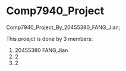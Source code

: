 # Comp7940_Project
Comp7940_Project_By_20455380_FANG_Jian;

This proejct is done by 3 members:
  1. 20455380 FANG,Jian
  2. 2
  3. 2
